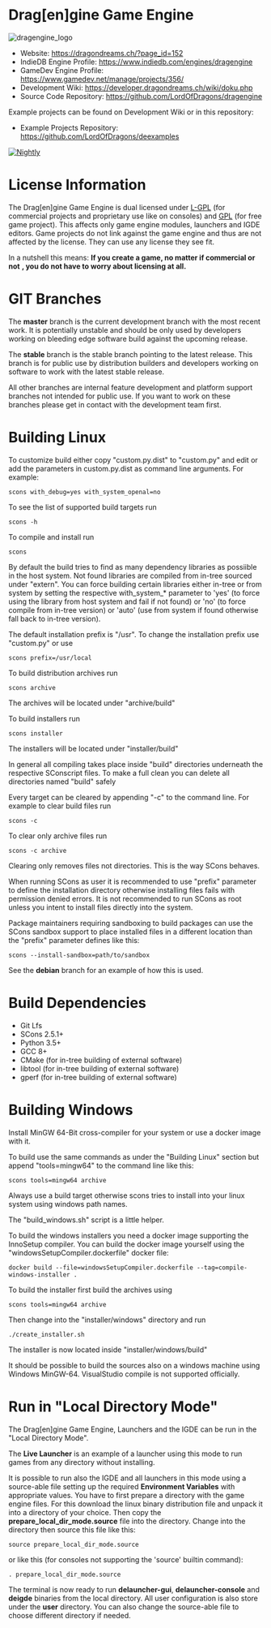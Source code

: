 # Drag[en]gine Game Engine

![dragengine_logo](https://dragondreams.ch/wp-content/uploads/2020/03/banner_medium.png)

- Website: https://dragondreams.ch/?page_id=152
- IndieDB Engine Profile: https://www.indiedb.com/engines/dragengine
- GameDev Engine Profile: https://www.gamedev.net/manage/projects/356/
- Development Wiki: https://developer.dragondreams.ch/wiki/doku.php
- Source Code Repository: https://github.com/LordOfDragons/dragengine

Example projects can be found on Development Wiki or in this repository:
- Example Projects Repository: https://github.com/LordOfDragons/deexamples

[![Nightly](https://github.com/LordOfDragons/dragengine/actions/workflows/nightly.yml/badge.svg)](https://github.com/LordOfDragons/dragengine/actions/workflows/nightly.yml)

# License Information

The Drag\[en\]gine Game Engine is dual licensed under [L-GPL](https://www.gnu.org/licenses/lgpl-3.0.html)
(for commercial projects and proprietary use like on consoles) and
[GPL](https://www.gnu.org/licenses/gpl-3.0.html) (for free game project).
This affects only game engine modules, launchers and IGDE editors.
Game projects do not link against the game engine and thus are not affected by
the license. They can use any license they see fit.

In a nutshell this means: __If you create a game, no matter if commercial or not__
__, you do not have to worry about licensing at all.__

# GIT Branches

The __master__ branch is the current development branch with the most recent work.
It is potentially unstable and should be only used by developers working on
bleeding edge software build against the upcoming release.

The __stable__ branch is the stable branch pointing to the latest release. This
branch is for public use by distribution builders and developers working on
software to work with the latest stable release.

All other branches are internal feature development and platform support branches
not intended for public use. If you want to work on these branches please get in
contact with the development team first.

# Building Linux

To customize build either copy "custom.py.dist" to "custom.py" and edit or add the
parameters in custom.py.dist as command line arguments. For example:

    scons with_debug=yes with_system_openal=no


To see the list of supported build targets run

    scons -h

To compile and install run

    scons

By default the build tries to find as many dependency libraries as possiible in
the host system. Not found libraries are compiled from in-tree sourced under "extern".
You can force building certain libraries either in-tree or from system by setting the
respective with_system_* parameter to 'yes' (to force using the library from host
system and fail if not found) or 'no' (to force compile from in-tree version) or
'auto' (use from system if found otherwise fall back to in-tree version).

The default installation prefix is "/usr". To change the installation prefix use
"custom.py" or use

    scons prefix=/usr/local

To build distribution archives run

    scons archive

The archives will be located under "archive/build"

To build installers run

    scons installer

The installers will be located under "installer/build"

In general all compiling takes place inside "build" directories underneath the
respective SConscript files. To make a full clean you can delete all directories
named "build" safely

Every target can be cleared by appending "-c" to the command line. For example
to clear build files run

    scons -c

To clear only archive files run

    scons -c archive

Clearing only removes files not directories. This is the way SCons behaves.

When running SCons as user it is recommended to use "prefix" parameter to define
the installation directory otherwise installing files fails with permission
denied errors. It is not recommended to run SCons as root unless you intent to
install files directly into the system.

Package maintainers requiring sandboxing to build packages can use the SCons
sandbox support to place installed files in a different location than the
"prefix" parameter defines like this:

    scons --install-sandbox=path/to/sandbox

See the __debian__ branch for an example of how this is used.


# Build Dependencies

- Git Lfs
- SCons 2.5.1+
- Python 3.5+
- GCC 8+
- CMake (for in-tree building of external software)
- libtool (for in-tree building of external software)
- gperf (for in-tree building of external software)


# Building Windows

Install MinGW 64-Bit cross-compiler for your system or use a docker image with it.

To build use the same commands as under the "Building Linux" section but append
"tools=mingw64" to the command line like this:

    scons tools=mingw64 archive

Always use a build target otherwise scons tries to install into your linux system
using windows path names.

The "build_windows.sh" script is a little helper.

To build the windows installers you need a docker image supporting the InnoSetup
compiler. You can build the docker image yourself using the
"windowsSetupCompiler.dockerfile" docker file:

    docker build --file=windowsSetupCompiler.dockerfile --tag=compile-windows-installer .

To build the installer first build the archives using

    scons tools=mingw64 archive

Then change into the "installer/windows" directory and run

    ./create_installer.sh

The installer is now located inside "installer/windows/build"

It should be possible to build the sources also on a windows machine using Windows
MinGW-64. VisualStudio compile is not supported officially.


# Run in "Local Directory Mode"

The Drag\[en\]gine Game Engine, Launchers and the IGDE can be run in the "Local Directory Mode".

The **Live Launcher** is an example of a launcher using this mode to run games from any
directory without installing.

It is possible to run also the IGDE and all launchers in this mode using a source-able file
setting up the required **Environment Variables** with appropriate values. You have to first
prepare a directory with the game engine files. For this download the linux binary distribution
file and unpack it into a directory of your choice. Then copy the **prepare_local_dir_mode.source**
file into the directory. Change into the directory then source this file like this:

    source prepare_local_dir_mode.source

or like this (for consoles not supporting the 'source' builtin command):

    . prepare_local_dir_mode.source

The terminal is now ready to run **delauncher-gui**, **delauncher-console** and **deigde**
binaries from the local directory. All user configuration is also store under the **user**
directory. You can also change the source-able file to choose different directory if needed.
